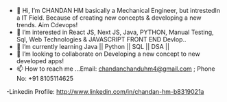 - 👋 Hi, I’m CHANDAN HM basically a Mechanical Engineer, but intrestedIn a IT Field. Because of creating new concepts & developing a new trends. Aim Cdevops!
- 👀 I’m interested in React JS, Next JS, Java, PYTHON, Manual Testing, Sql, Web Technologies & JAVASCRIPT FRONT END Devlop..
- 🌱 I’m currently learning Java || Python || SQL || DSA ||
- 💞️ I’m looking to collaborate on Developing a new concept to new developed apps!
- 📫 How to reach me ...Email: chandanchanduhm4@gmail.com ; Phone No: +91 8105114625
 
-Linkedin Profile: http://www.linkedin.com/in/chandan-hm-b8319021a

<!---
chandanhm1999/chandanhm1999 is a ✨ special ✨ repository because its `README.md` (this file) appears on your GitHub profile.
You can click the Preview link to take a look at your changes.
--->

